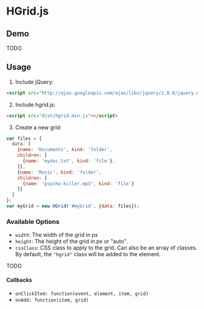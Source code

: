 # HGrid.js

## Demo

TODO

## Usage

1. Include jQuery:

  ```html
  <script src="http://ajax.googleapis.com/ajax/libs/jquery/2.0.0/jquery.min.js"></script>
  ```

2. Include hgrid.js:

  ```html
  <script src="dist/hgrid.min.js"></script>
  ```

3. Create a new grid:

  ```javascript
  var files = {
    data: [
      {name: 'Documents', kind: 'folder', 
      children: [
        {name: 'mydoc.txt', kind: 'file'},
      ]},
      {name: 'Music', kind: 'folder',
      children: [
        {name: 'psycho-killer.mp3', kind: 'file'}
      ]}
    ]
  };
  var myGrid = new HGrid('#myGrid', {data: files});
  ```


### Available Options

- `width`: The width of the grid in px
- `height`: The height of the grid in px or "auto".
- `cssClass`: CSS class to apply to the grid. Can also be an array of classes. By default, the `"hgrid"` class will be added to the element.

TODO

#### Callbacks 

- `onClickItem: function(event, element, item, grid)`
- `onAdd: function(item, grid)`



